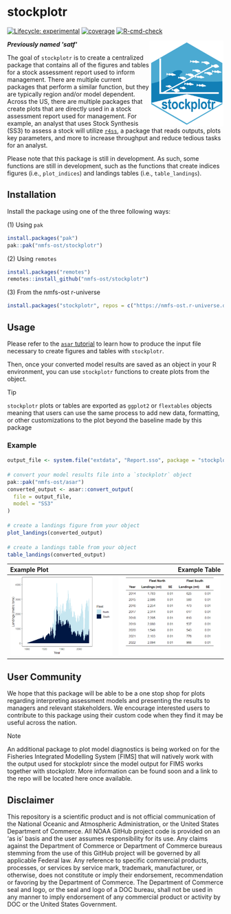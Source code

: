 # stockplotr

<!-- badges: start -->
[![Lifecycle: experimental](https://img.shields.io/badge/lifecycle-experimental-orange.svg)](https://lifecycle.r-lib.org/articles/stages.html#experimental)
[![coverage](https://img.shields.io/endpoint?url=https://raw.githubusercontent.com/nmfs-ost/stockplotr/refs/heads/badges/coverage-badge.json)](https://github.com/nmfs-ost/stockplotr/tree/badges)
[![R-cmd-check](https://github.com/nmfs-ost/stockplotr/actions/workflows/call-r-cmd-check.yml/badge.svg)](https://github.com/nmfs-ost/stockplotr/actions/workflows/call-r-cmd-check.yml)
<!-- badges: end -->

<img src="man/figures/stockplotr-hex.png" align="right" height="200" style="float:right; height:200px;" />

***Previously named 'satf'***

The goal of `stockplotr` is to create a centralized package that contains all of
the figures and tables for a stock assessment report used to inform management. 
There are multiple current packages that perform a 
similar function, but they are typically region and/or model dependent. Across 
the US, there are multiple packages that create plots that are directly used in 
a stock assessment report used for management. For example, an analyst that uses 
Stock Synthesis (SS3) to assess a stock will utilize [`r4ss`](https://github.com/r4ss/r4ss/), 
a package that reads outputs, plots key parameters, and more to increase 
throughput and reduce tedious tasks for an analyst.

Please note that this package is still in development. As such, some functions 
are still in development, such as the functions that create indices figures 
(i.e., `plot_indices`) and landings tables (i.e., `table_landings`).

## Installation

Install the package using one of the three following ways:

(1) Using `pak`

```r
install.packages("pak")
pak::pak("nmfs-ost/stockplotr")
```

(2) Using `remotes`

```r
install.packages("remotes")
remotes::install_github("nmfs-ost/stockplotr")
```

(3) From the nmfs-ost r-universe

```r
install.packages("stockplotr", repos = c("https://nmfs-ost.r-universe.dev", "https://cloud.r-project.org"))
```

## Usage

Please refer to the [`asar` tutorial](https://connect.fisheries.noaa.gov/asar_tutorial/#section-preparing-to-run-create_template) to learn how to produce the input file necessary to create figures and tables with `stockplotr`.

Then, once your converted model results are saved as an object in your R environment, you can use `stockplotr` functions to create plots from the object.

> [!TIP]
> `stockplotr` plots or tables are exported as `ggplot2` or `flextables` objects 
> meaning that users can use the same process to add new data, formatting, or 
> other customizations to the plot beyond the baseline made by this package

### Example

```r
output_file <- system.file("extdata", "Report.sso", package = "stockplotr")

# convert your model results file into a `stockplotr` object
pak::pak("nmfs-ost/asar")
converted_output <- asar::convert_output(
  file = output_file,
  model = "SS3"
)

# create a landings figure from your object
plot_landings(converted_output)

# create a landings table from your object
table_landings(converted_output)
```

Example Plot | Example Table |
:------------|---------------:
![Example landings plot from stockplotr](man/figures/landings_plot_ex.png) | ![Example landings tables from stockplotr](man/figures/landings_table_ex.png)


## User Community

We hope that this package will be able to be a one stop shop for plots regarding 
interpreting assessment models and presenting the results to managers and relevant 
stakeholders. We encourage interested users to contribute to this package using 
their custom code when they find it may be useful across the nation.

> [!NOTE]
> An additional package to plot model diagnostics is being worked on for the 
> Fisheries Integrated Modelling System [FIMS] that will natively work with the 
> output used for stockplotr since the model output for FIMS works together with
> stockplotr. More information can be found soon and a link to the repo will be 
> located here once available.

## Disclaimer

This repository is a scientific product and is not official communication of the National Oceanic and Atmospheric Administration, or the United States Department of Commerce. All NOAA GitHub project code is provided on an ‘as is’ basis and the user assumes responsibility for its use. Any claims against the Department of Commerce or Department of Commerce bureaus stemming from the use of this GitHub project will be governed by all applicable Federal law. Any reference to specific commercial products, processes, or services by service mark, trademark, manufacturer, or otherwise, does not constitute or imply their endorsement, recommendation or favoring by the Department of Commerce. The Department of Commerce seal and logo, or the seal and logo of a DOC bureau, shall not be used in any manner to imply endorsement of any commercial product or activity by DOC or the United States Government.
